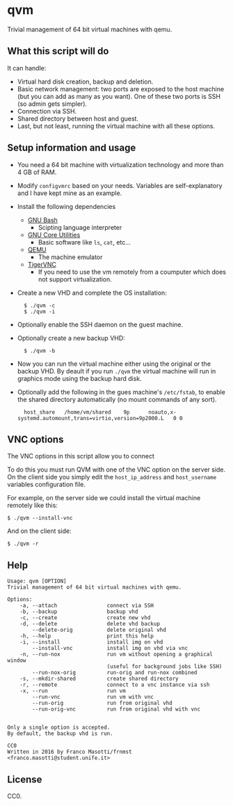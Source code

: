 # qvm

Trivial management of 64 bit virtual machines with qemu.

## What this script will do

It can handle:

- Virtual hard disk creation, backup and deletion.
- Basic network management: two ports are exposed to the host
  machine (but you can add as many as you want). One of these 
  two ports is SSH (so admin gets simpler).
- Connection via SSH.
- Shared directory between host and guest.
- Last, but not least, running the virtual machine with all
  these options.

## Setup information and usage

- You need a 64 bit machine with virtualization technology and more than 4 GB 
  of RAM.

- Modify `configvmrc` based on your needs.
  Variables are self-explanatory and I have kept mine 
  as an example.

- Install the following dependencies
  - [GNU Bash](http://www.gnu.org/software/bash/bash.html)
    - Scipting language interpreter
  - [GNU Core Utilities](https://www.gnu.org/software/coreutils/)
    - Basic software like `ls`, `cat`, etc...
  - [QEMU](https://www.qemu.org/)
    - The machine emulator
  - [TigerVNC](http://www.tigervnc.org)
    - If you need to use the vm remotely from a coumputer which does not 
      support virtualization.

- Create a new VHD and complete the OS installation:

        $ ./qvm -c
        $ ./qvm -i

- Optionally enable the SSH daemon on the guest machine.

- Optionally create a new backup VHD:

        $ ./qvm -b

- Now you can run the virtual machine either using the original or the backup 
  VHD. By deault if you run `./qvm` the virtual machine will run in graphics 
  mode using the backup hard disk.

- Optionally add the following in the gues machine's `/etc/fstab`, to enable 
  the shared directory automatically (no mount commands of any
  sort).

        host_share   /home/vm/shared    9p      noauto,x-systemd.automount,trans=virtio,version=9p2000.L   0 0

## VNC options

The VNC options in this script allow you to connect 

To do this you must run QVM with one of the VNC option on the server side.
On the client side you simply edit the `host_ip_address` and `host_username` 
variables configuration file.

For example, on the server side we could install the virtual machine remotely 
like this:

    $ ./qvm --install-vnc

And on the client side:

    $ ./qvm -r


## Help

    Usage: qvm [OPTION]
    Trivial management of 64 bit virtual machines with qemu.

    Options:
        -a, --attach                connect via SSH
        -b, --backup                backup vhd
        -c, --create                create new vhd
        -d, --delete                delete vhd backup
            --delete-orig           delete original vhd
        -h, --help                  print this help
        -i, --install               install img on vhd
            --install-vnc           install img on vhd via vnc
        -n, --run-nox               run vm without opening a graphical window
                                    (useful for background jobs like SSH)
            --run-nox-orig          run-orig and run-nox combined
        -s, --mkdir-shared          create shared directory
        -r, --remote                connect to a vnc instance via ssh
        -x, --run                   run vm
            --run-vnc               run vm with vnc
            --run-orig              run from original vhd
            --run-orig-vnc          run from original vhd with vnc


    Only a single option is accepted.
    By default, the backup vhd is run.

    CC0
    Written in 2016 by Franco Masotti/frnmst <franco.masotti@student.unife.it>

## License

CC0.
